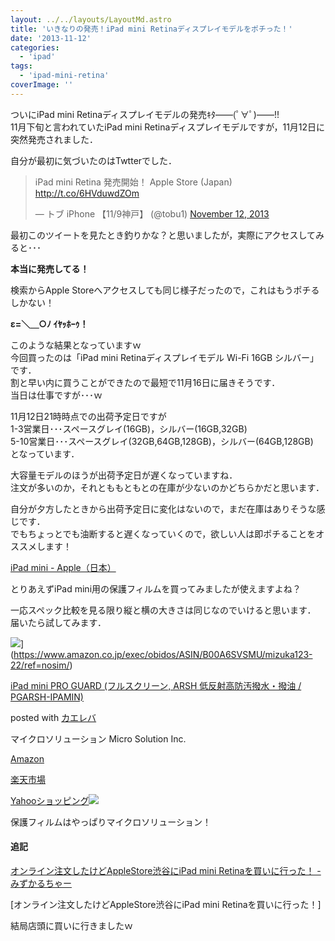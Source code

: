 ```yaml
---
layout: ../../layouts/LayoutMd.astro
title: 'いきなりの発売！iPad mini Retinaディスプレイモデルをポチった！'
date: '2013-11-12'
categories:
  - 'ipad'
tags:
  - 'ipad-mini-retina'
coverImage: ''
---
```


ついにiPad mini Retinaディスプレイモデルの発売ｷﾀ――(ﾟ∀ﾟ)――!!  
11月下旬と言われていたiPad mini Retinaディスプレイモデルですが，11月12日に突然発売されました．

自分が最初に気づいたのはTwtterでした．

<blockquote class="twitter-tweet"><p>iPad mini Retina 発売開始！ Apple Store (Japan) <a href="http://t.co/6HVduwdZOm">http://t.co/6HVduwdZOm</a></p><p>— トブ iPhone 【11/9神戸】 (@tobu1) <a href="https://twitter.com/tobu1/statuses/400179491386839040">November 12, 2013</a></p></blockquote>
<script charset="utf-8" type="text/javascript" src="//platform.twitter.com/widgets.js" async></script>

最初このツイートを見たとき釣りかな？と思いましたが，実際にアクセスしてみると･･･

**本当に発売してる！**

検索からApple Storeへアクセスしても同じ様子だったので，これはもうポチるしかない！

**ε=＼＿○ﾉ ｲﾔｯﾎｰｩ！**

このような結果となっていますｗ  
今回買ったのは「iPad mini Retinaディスプレイモデル Wi-Fi 16GB シルバー」です．  
割と早い内に買うことができたので最短で11月16日に届きそうです．  
当日は仕事ですが･･･ｗ

11月12日21時時点での出荷予定日ですが  
1-3営業日･･･スペースグレイ(16GB)，シルバー(16GB,32GB)  
5-10営業日･･･スペースグレイ(32GB,64GB,128GB)，シルバー(64GB,128GB)  
となっています．

大容量モデルのほうが出荷予定日が遅くなっていますね．  
注文が多いのか，それとももともとの在庫が少ないのかどちらかだと思います．

自分が夕方したときから出荷予定日に変化はないので，まだ在庫はありそうな感じです．  
でもちょっとでも油断すると遅くなっていくので，欲しい人は即ポチることをオススメします！

[iPad mini \- Apple（日本）](https://www.apple.com/jp/ipad-mini/)

とりあえずiPad mini用の保護フィルムを買ってみましたが使えますよね？

一応スペック比較を見る限り縦と横の大きさは同じなのでいけると思います．  
届いたら試してみます．

![](/archive/images/411IxVtKpSL._SL160_.jpg)](https://www.amazon.co.jp/exec/obidos/ASIN/B00A6SVSMU/mizuka123-22/ref=nosim/)

[iPad mini PRO GUARD (フルスクリーン, ARSH 低反射高防汚撥水・撥油 / PGARSH-IPAMIN)](https://www.amazon.co.jp/exec/obidos/ASIN/B00A6SVSMU/mizuka123-22/ref=nosim/)

posted with [カエレバ](http://kaereba.com)

マイクロソリューション Micro Solution Inc.

[Amazon](http://www.amazon.co.jp/gp/search?keywords=iPad%20mini%20PRO%20GUARD%20PGARSH-IPAMIN&__mk_ja_JP=%83J%83%5E%83J%83i&tag=mizuka123-22 'アマゾン')

[楽天市場](http://hb.afl.rakuten.co.jp/hgc/032b53ee.4b34c5ee.0f4a541e.f440145e/?pc=http%3A%2F%2Fsearch.rakuten.co.jp%2Fsearch%2Fmall%2FiPad%2520mini%2520PRO%2520GUARD%2520PGARSH-IPAMIN%2F-%2Ff.1-p.1-s.1-sf.0-st.A-v.2%3Fx%3D0%26scid%3Daf_ich_link_urltxt%26m%3Dhttp%3A%2F%2Fm.rakuten.co.jp%2F '楽天市場')

[Yahooショッピング![](//ad.jp.ap.valuecommerce.com/servlet/gifbanner?sid=3066752&pid=881990642)](//ck.jp.ap.valuecommerce.com/servlet/referral?sid=3066752&pid=881990642&vc_url=http%3A%2F%2Fshopping.search.yahoo.co.jp%2Fsearch%3FuIv%3Don%26ei%3DUTF-8%26tab_ex%3Dcommerce%26slider%3D0%26va%3DiPad%2520mini%2520PRO%2520GUARD%2520PGARSH-IPAMIN 'Yahooショッピング')

保護フィルムはやっぱりマイクロソリューション！

#### 追記

[オンライン注文したけどAppleStore渋谷にiPad mini Retinaを買いに行った！ \- みずかるちゃー](https://mizuka123.net/archive/4623/)

[オンライン注文したけどAppleStore渋谷にiPad mini Retinaを買いに行った！]

結局店頭に買いに行きましたｗ
